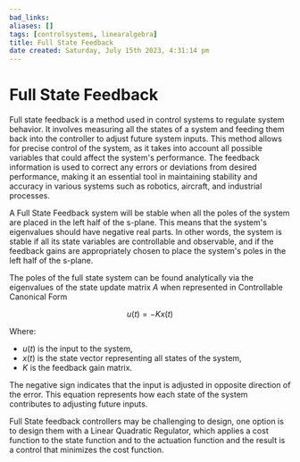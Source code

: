 ```yaml
---
bad_links: 
aliases: []
tags: [controlsystems, linearalgebra]
title: Full State Feedback
date created: Saturday, July 15th 2023, 4:31:14 pm
---
```

# Full State Feedback

Full state feedback is a method used in control systems to regulate system behavior. It involves measuring all the states of a system and feeding them back into the controller to adjust future system inputs. This method allows for precise control of the system, as it takes into account all possible variables that could affect the system's performance. The feedback information is used to correct any errors or deviations from desired performance, making it an essential tool in maintaining stability and accuracy in various systems such as robotics, aircraft, and industrial processes.

A Full State Feedback system will be stable when all the poles of the system are placed in the left half of the s-plane. This means that the system's eigenvalues should have negative real parts. In other words, the system is stable if all its state variables are controllable and observable, and if the feedback gains are appropriately chosen to place the system's poles in the left half of the s-plane.

The poles of the full state system can be found analytically via the eigenvalues of the state update matrix $A$ when represented in Controllable Canonical Form

$$
u(t) = -Kx(t)
$$

Where:
- $u(t)$ is the input to the system,
- $x(t)$ is the state vector representing all states of the system,
- $K$ is the feedback gain matrix.

The negative sign indicates that the input is adjusted in opposite direction of the error. This equation represents how each state of the system contributes to adjusting future inputs.

Full State feedback controllers may be challenging to design, one option is to design them with a Linear Quadratic Regulator, which applies a cost function to the state function and to the actuation function and the result is a control that minimizes the cost function.